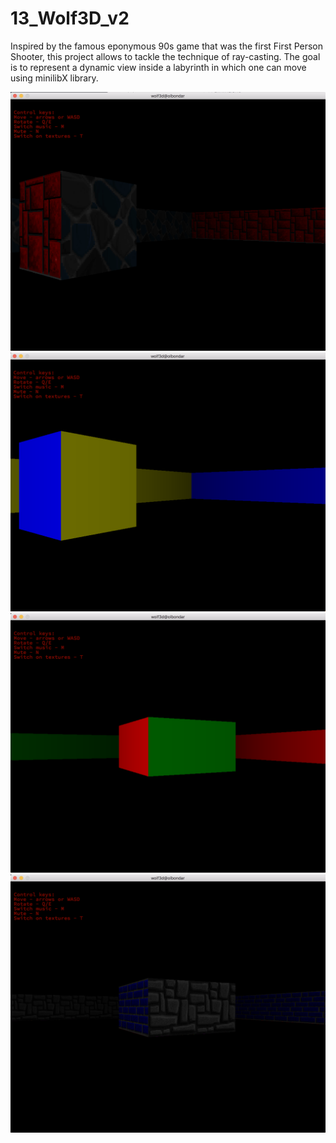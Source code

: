 # 13_Wolf3D_v2
Inspired by the famous eponymous 90s game that was the first First Person Shooter, this project allows to tackle the technique of ray-casting. The goal is to represent a dynamic view inside a labyrinth in which one can move using minilibX library.

![alt tag](https://github.com/bondarenko-elena/13_Wolf3D_v1/blob/master/Screen%20Shot%202018-12-02%20at%205.39.12%20PM.png)
![alt tag](https://github.com/bondarenko-elena/13_Wolf3D_v1/blob/master/Screen%20Shot%202018-12-02%20at%205.39.24%20PM.png)
![alt tag](https://github.com/bondarenko-elena/13_Wolf3D_v1/blob/master/Screen%20Shot%202018-12-02%20at%205.39.55%20PM.png)
![alt tag](https://github.com/bondarenko-elena/13_Wolf3D_v1/blob/master/Screen%20Shot%202018-12-02%20at%205.40.04%20PM.png)
